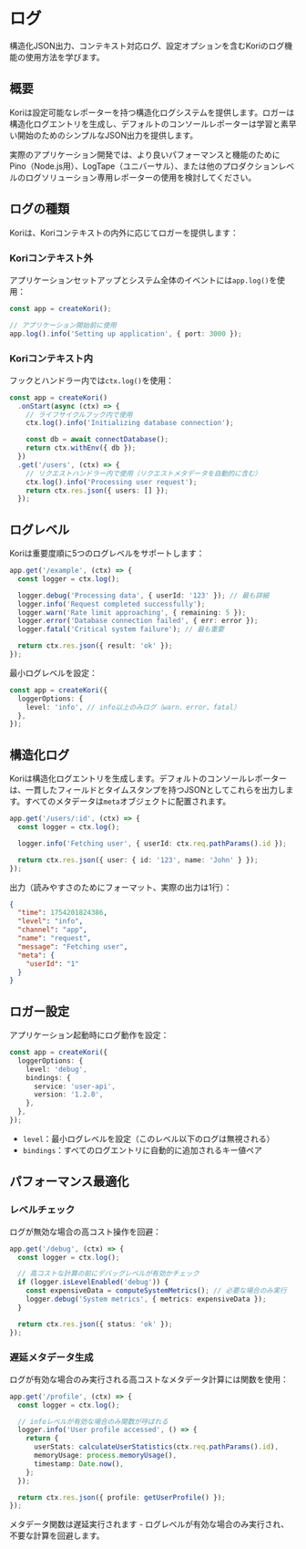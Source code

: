 # ログ

構造化JSON出力、コンテキスト対応ログ、設定オプションを含むKoriのログ機能の使用方法を学びます。

## 概要

Koriは設定可能なレポーターを持つ構造化ログシステムを提供します。ロガーは構造化ログエントリを生成し、デフォルトのコンソールレポーターは学習と素早い開始のためのシンプルなJSON出力を提供します。

実際のアプリケーション開発では、より良いパフォーマンスと機能のためにPino（Node.js用）、LogTape（ユニバーサル）、または他のプロダクションレベルのログソリューション専用レポーターの使用を検討してください。

## ログの種類

Koriは、Koriコンテキストの内外に応じてロガーを提供します：

### Koriコンテキスト外

アプリケーションセットアップとシステム全体のイベントには`app.log()`を使用：

```typescript
const app = createKori();

// アプリケーション開始前に使用
app.log().info('Setting up application', { port: 3000 });
```

### Koriコンテキスト内

フックとハンドラー内では`ctx.log()`を使用：

```typescript
const app = createKori()
  .onStart(async (ctx) => {
    // ライフサイクルフック内で使用
    ctx.log().info('Initializing database connection');

    const db = await connectDatabase();
    return ctx.withEnv({ db });
  })
  .get('/users', (ctx) => {
    // リクエストハンドラー内で使用（リクエストメタデータを自動的に含む）
    ctx.log().info('Processing user request');
    return ctx.res.json({ users: [] });
  });
```

## ログレベル

Koriは重要度順に5つのログレベルをサポートします：

```typescript
app.get('/example', (ctx) => {
  const logger = ctx.log();

  logger.debug('Processing data', { userId: '123' }); // 最も詳細
  logger.info('Request completed successfully');
  logger.warn('Rate limit approaching', { remaining: 5 });
  logger.error('Database connection failed', { err: error });
  logger.fatal('Critical system failure'); // 最も重要

  return ctx.res.json({ result: 'ok' });
});
```

最小ログレベルを設定：

```typescript
const app = createKori({
  loggerOptions: {
    level: 'info', // info以上のみログ（warn、error、fatal）
  },
});
```

## 構造化ログ

Koriは構造化ログエントリを生成します。デフォルトのコンソールレポーターは、一貫したフィールドとタイムスタンプを持つJSONとしてこれらを出力します。すべてのメタデータは`meta`オブジェクトに配置されます。

```typescript
app.get('/users/:id', (ctx) => {
  const logger = ctx.log();

  logger.info('Fetching user', { userId: ctx.req.pathParams().id });

  return ctx.res.json({ user: { id: '123', name: 'John' } });
});
```

出力（読みやすさのためにフォーマット、実際の出力は1行）：

```json
{
  "time": 1754201824386,
  "level": "info",
  "channel": "app",
  "name": "request",
  "message": "Fetching user",
  "meta": {
    "userId": "1"
  }
}
```

## ロガー設定

アプリケーション起動時にログ動作を設定：

```typescript
const app = createKori({
  loggerOptions: {
    level: 'debug',
    bindings: {
      service: 'user-api',
      version: '1.2.0',
    },
  },
});
```

- `level`：最小ログレベルを設定（このレベル以下のログは無視される）
- `bindings`：すべてのログエントリに自動的に追加されるキー値ペア

## パフォーマンス最適化

### レベルチェック

ログが無効な場合の高コスト操作を回避：

```typescript
app.get('/debug', (ctx) => {
  const logger = ctx.log();

  // 高コストな計算の前にデバッグレベルが有効かチェック
  if (logger.isLevelEnabled('debug')) {
    const expensiveData = computeSystemMetrics(); // 必要な場合のみ実行
    logger.debug('System metrics', { metrics: expensiveData });
  }

  return ctx.res.json({ status: 'ok' });
});
```

### 遅延メタデータ生成

ログが有効な場合のみ実行される高コストなメタデータ計算には関数を使用：

```typescript
app.get('/profile', (ctx) => {
  const logger = ctx.log();

  // infoレベルが有効な場合のみ関数が呼ばれる
  logger.info('User profile accessed', () => {
    return {
      userStats: calculateUserStatistics(ctx.req.pathParams().id),
      memoryUsage: process.memoryUsage(),
      timestamp: Date.now(),
    };
  });

  return ctx.res.json({ profile: getUserProfile() });
});
```

メタデータ関数は遅延実行されます - ログレベルが有効な場合のみ実行され、不要な計算を回避します。
